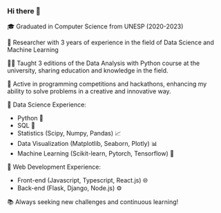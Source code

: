 ### Hi there 👋

🎓 Graduated in Computer Science from UNESP (2020-2023)

🔬 Researcher with 3 years of experience in the field of Data Science and Machine Learning

👨‍🏫 Taught 3 editions of the Data Analysis with Python course at the university, sharing education and knowledge in the field.

🚀 Active in programming competitions and hackathons, enhancing my ability to solve problems in a creative and innovative way.

💼 Data Science Experience:

* Python 🐍
* SQL 📂
* Statistics (Scipy, Numpy, Pandas) 📈
* Data Visualization (Matplotlib, Seaborn, Plotly) 📊
* Machine Learning (Scikit-learn, Pytorch, Tensorflow) 🤖

💼 Web Development Experience:

* Front-end (Javascript, Typescript, React.js) 🌐
* Back-end (Flask, Django, Node.js) ⚙️

📚 Always seeking new challenges and continuous learning!
